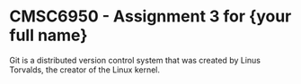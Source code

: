 # CMSC6950 - Assignment 3 for {your full name}

Git is a distributed version control system that was created by
Linus Torvalds, the creator of the Linux kernel. 